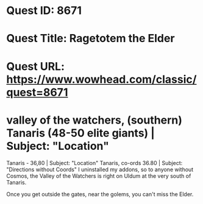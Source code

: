 # Quest ID: 8671
# Quest Title: Ragetotem the Elder
# Quest URL: https://www.wowhead.com/classic/quest=8671
# valley of the watchers, (southern) Tanaris (48-50 elite giants) | Subject: "Location"
Tanaris - 36,80 | Subject: "Location"
Tanaris, co-ords 36.80 | Subject: "Directions without Coords"
I uninstalled my addons, so to anyone without Cosmos, the Valley of the Watchers is right on Uldum at the very south of Tanaris.

Once you get outside the gates, near the golems, you can't miss the Elder.